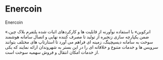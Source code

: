 # Enercoin
Enercoin 

«انرکوین» با استفاده نوآورنه از قابلیت ها و کارکردهای اثبات شده پلتفرم بلاک چین، ضمن یکپارچه سازی زنجیره از تولید تا مصرف کننده نهایی و اتصال سامانه هوشمند سوخت به سامانه دیسپچینگ، زمینه ای فراهم می آورد تا استارتاپ های مختلف بتوانند سرویس ها و خدمات متنوع و خلاقانه ای را در این بستر به شهروندان ارائه نمایند که یکی از خدمات امکان انتقال و فروش سهمیه سوخت است. 
